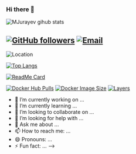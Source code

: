 ### Hi there 👋
![MJurayev gihub stats](https://github-readme-stats.vercel.app/api?username=MJurayev&show_icons=true&theme=default)


[![GitHub followers](https://img.shields.io/github/followers/MJurayev?color=%234518f5&logo=github&logoColor=%23403d3d&style=for-the-badge)](https://github.com/users/follow?target=MJurayev)
[![Email](https://img.shields.io/badge/Email-info%40jurayevmansurbek667?color=%234518f5&logo=gmail&logoColor=%23403d3d&style=for-the-badge)](mailto:jurayevmansurbek667@gmail.com)
---
![Location](https://www.google.com/maps/place/%D0%A2%D0%BE%D1%88%D0%BA%D0%B5%D0%BD%D1%82,+O%60zbekiston/@41.2825125,69.1392799,11z/data=!3m1!4b1!4m5!3m4!1s0x38ae8b0cc379e9c3:0xa5a9323b4aa5cb98!8m2!3d41.2994958!4d69.2400734)


[![Top Langs](https://github-readme-stats.vercel.app/api/top-langs/?username=MJurayev&theme=algolia)](https://github.com/MJurayev)



[![ReadMe Card](https://github-readme-stats.vercel.app/api/pin/?username=SelfhostedPro&repo=Yacht&theme=algolia)](https://github.com/MJurayev/Yacht)

[![Docker Hub Pulls](https://img.shields.io/docker/pulls/selfhostedpro/yacht?color=%234518f5&label=Docker%20Pulls&logo=docker&logoColor=%23403d3d&style=for-the-badge)](https://hub.docker.com/r/selfhostedpro/yacht)
[![Docker Image Size](https://img.shields.io/docker/image-size/selfhostedpro/yacht/vue?color=%234518f5&label=Image%20Size&logo=docker&logoColor=%23403d3d&style=for-the-badge)](https://hub.docker.com/r/selfhostedpro/yacht)
[![Layers](https://img.shields.io/microbadger/layers/selfhostedpro/yacht?color=%234518f5&label=Layers&logo=docker&logoColor=%23403d3d&style=for-the-badge)](https://hub.docker.com/r/selfhostedpro/yacht)

- 🔭 I’m currently working on ...
- 🌱 I’m currently learning ...
- 👯 I’m looking to collaborate on ...
- 🤔 I’m looking for help with ...
- 💬 Ask me about ...
- 📫 How to reach me: ...
- 😄 Pronouns: ...
- ⚡ Fun fact: ...
-->
